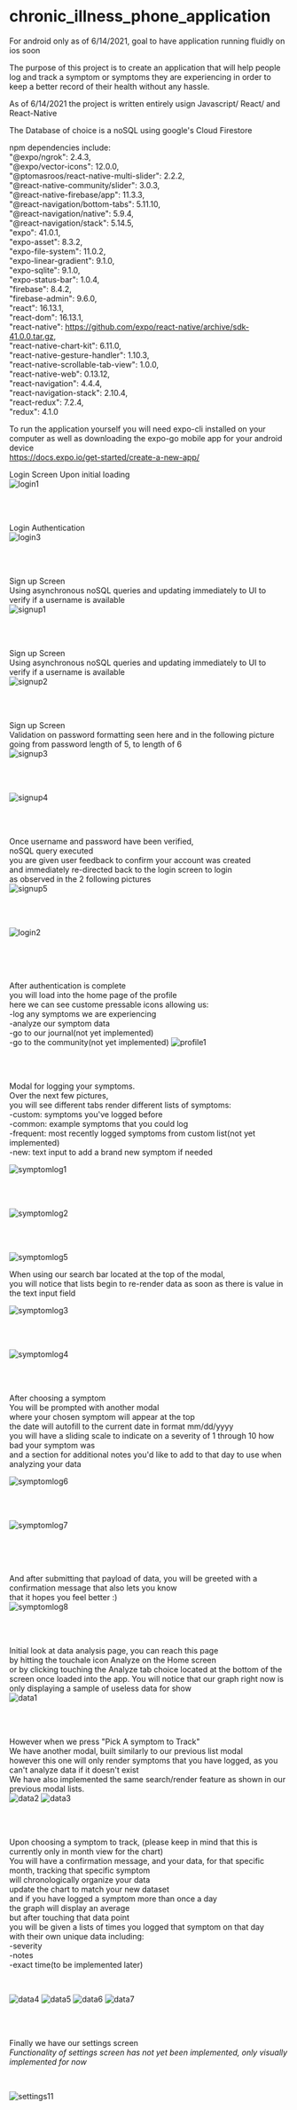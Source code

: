 # chronic_illness_phone_application 

For android only as of 6/14/2021, goal to have application running fluidly on ios soon

The purpose of this project is to create an application that will help people log and track a symptom or symptoms they are experiencing
in order to keep a better record of their health without any hassle.

As of 6/14/2021 the project is written entirely usign Javascript/ React/ and React-Native

The Database of choice is a noSQL using google's Cloud Firestore

npm dependencies include:  
"@expo/ngrok": 2.4.3,                                                           
"@expo/vector-icons": 12.0.0,  
"@ptomasroos/react-native-multi-slider": 2.2.2,   
"@react-native-community/slider": 3.0.3,   
"@react-native-firebase/app": 11.3.3,  
"@react-navigation/bottom-tabs": 5.11.10,  
"@react-navigation/native": 5.9.4,  
"@react-navigation/stack": 5.14.5,  
"expo": 41.0.1,  
"expo-asset": 8.3.2,  
"expo-file-system": 11.0.2,  
"expo-linear-gradient": 9.1.0,  
"expo-sqlite": 9.1.0,  
"expo-status-bar": 1.0.4,  
"firebase": 8.4.2,  
"firebase-admin": 9.6.0,  
"react": 16.13.1,  
"react-dom": 16.13.1,  
"react-native": https://github.com/expo/react-native/archive/sdk-41.0.0.tar.gz,  
"react-native-chart-kit": 6.11.0,  
"react-native-gesture-handler": 1.10.3,  
"react-native-scrollable-tab-view": 1.0.0,  
"react-native-web": 0.13.12,  
"react-navigation": 4.4.4,  
"react-navigation-stack": 2.10.4,  
"react-redux": 7.2.4,  
"redux": 4.1.0  
    
To run the application yourself you will need expo-cli installed on your computer as well as downloading the expo-go mobile app for your android device  
https://docs.expo.io/get-started/create-a-new-app/  

Login Screen Upon initial loading  
![login1](./Github_phone_app_screenshots/login1.jpg) 

<br>
<br>
  
Login Authentication  
![login3](./Github_phone_app_screenshots/login3.jpg)  

<br>
<br>
  
Sign up Screen  
Using asynchronous noSQL queries and updating immediately to UI to verify if a username is available  
![signup1](./Github_phone_app_screenshots/signup1.jpg)    
  
<br>
<br>

Sign up Screen    
Using asynchronous noSQL queries and updating immediately to UI to verify if a username is available    
![signup2](./Github_phone_app_screenshots/signup2.jpg)  

<br>
<br>

Sign up Screen    
Validation on password formatting seen here and in the following picture going from password length of 5, to length of 6  
![signup3](./Github_phone_app_screenshots/signup3.jpg)  

<br>
<br>
 
![signup4](./Github_phone_app_screenshots/signup4.jpg)  

<br>
<br>

Once username and password have been verified,  
noSQL query executed  
you are given user feedback to confirm your account was created  
and immediately re-directed back to the login screen to login  
as observed in the 2 following pictures  
![signup5](./Github_phone_app_screenshots/signup5.jpg)

<br>
<br>

![login2](./Github_phone_app_screenshots/login2.jpg)

<br>
<br>
<br>

After authentication is complete  
you will load into the home page of the profile  
here we can see custome pressable icons allowing us:  
-log any symptoms we are experiencing  
-analyze our symptom data  
-go to our journal(not yet implemented)  
-go to the community(not yet implemented) 
![profile1](./Github_phone_app_screenshots/profile1.jpg)  

<br>
<br>

Modal for logging your symptoms.  
Over the next few pictures,  
you will see different tabs render different lists of symptoms:  
-custom: symptoms you've logged before  
-common: example symptoms that you could log  
-frequent: most recently logged symptoms from custom list(not yet implemented)  
-new: text input to add a brand new symptom if needed  

![symptomlog1](./Github_phone_app_screenshots/symptomlog1.jpg)

<br>
<br>

![symptomlog2](./Github_phone_app_screenshots/symptomlog2.jpg)

<br>
<br>

![symptomlog5](./Github_phone_app_screenshots/symptomlog5.jpg)

When using our search bar located at the top of the modal,  
you will notice that lists begin to re-render data as soon as there is value in the text input field  

![symptomlog3](./Github_phone_app_screenshots/symptomlog3.jpg)

<br>
<br>

![symptomlog4](./Github_phone_app_screenshots/symptomlog4.jpg)

<br>
<br>

After choosing a symptom  
You will be prompted with another modal  
where your chosen symptom will appear at the top  
the date will autofill to the current date in format mm/dd/yyyy  
you will have a sliding scale to indicate on a severity of 1 through 10 how bad your symptom was  
and a section for additional notes you'd like to add to that day to use when analyzing your data  
 
![symptomlog6](./Github_phone_app_screenshots/symptomlog6.jpg)

<br>
<br>

![symptomlog7](./Github_phone_app_screenshots/symptomlog7.jpg)

<br>
<br>
<br>

And after submitting that payload of data, you will be greeted with a confirmation message that also lets you know  
that it hopes you feel better :)
<br>
![symptomlog8](./Github_phone_app_screenshots/symptomlog8.jpg)

<br>
<br>

Initial look at data analysis page, you can reach this page  
by hitting the touchale icon Analyze on the Home screen  
or by clicking touching the Analyze tab choice located at the bottom of the screen once loaded into the app.
You will notice that our graph right now is only displaying a sample of useless data for show
<br>
![data1](./Github_phone_app_screenshots/data1.jpg)

<br>
<br>

However when we press "Pick A symptom to Track"  
We have another modal, built similarly to our previous list modal  
however this one will only render symptoms that you have logged, as you can't analyze data if it doesn't exist  
We have also implemented the same search/render feature as shown in our previous modal lists.
<br>
![data2](./Github_phone_app_screenshots/data2.jpg)
![data3](./Github_phone_app_screenshots/data3.jpg)

<br>
<br>

Upon choosing a symptom to track, (please keep in mind that this is currently only in month view for the chart)  
You will have a confirmation message, and your data, for that specific month, tracking that specific symptom  
will chronologically organize your data  
update the chart to match your new dataset  
and if you have logged a symptom more than once a day  
the graph will display an average  
but after touching that data point  
you will be given a lists of times you logged that symptom on that day  
with their own unique data including:  
-severity  
-notes  
-exact time(to be implemented later)  

<br>

![data4](./Github_phone_app_screenshots/data4.jpg)
![data5](./Github_phone_app_screenshots/data5.jpg)
![data6](./Github_phone_app_screenshots/data6.jpg)
![data7](./Github_phone_app_screenshots/data7.jpg)

<br>
<br>

Finally we have our settings screen    
*Functionality of settings screen has not yet been implemented, only visually implemented for now*

<br>

![settings11](./Github_phone_app_screenshots/settings1.jpg)














